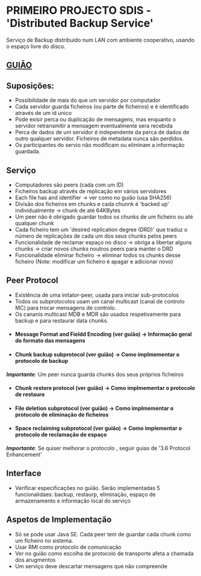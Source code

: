 # PRIMEIRO PROJECTO SDIS - 'Distributed Backup Service'

Serviço de Backup distribuido num LAN com ambiente cooperativo, usando o espaço livre do disco.

## [GUIÃO](https://web.fe.up.pt/~pfs/aulas/sd2018/projs/proj1/proj1.html)

## Suposições:
 * Possibilidade de mais do que um servidor por computador
 * Cada servidor guarda ficheiros (ou parte de ficheiros) e é identificado através de um id unico
 * Pode exisir perca ou duplicação de mensagens, mas enquanto o servidor retransmitir a mensagem eventualmente sera recebida
 * Perca de dados de um servidor é independente da perca de dados de outro qualquer servidor. Ficheiros de metadata nunca são perdidos.
 * Os participantes do servio não modificam ou eliminam a informação guardada.

## Serviço
 * Computadores são peers (cada com um ID)
 * Ficheiros backup através de replicação em vários servidores
 * Each file has and identifier -> ver como no guião (usa SHA256)
 * Divisão dos ficheiros em chunks e cada chunnk é 'backed up' individualmente -> chunk de até 64KBytes
 * Um peer não é obrigado guardar todos os chunks de um ficheiro ou até qualquer chunk
 * Cada ficheiro tem um 'desired replication degree (DRD)' que traduz o número de replicações de cada um dos seus chunks pelos peers
 * Funcionalidade de reclamar espaço no disco -> obriga a libertar alguns chunks -> criar novos chunks noutros peers para manter o DRD
 * Funcionalidade eliminar ficheiro -> eliminar todos os chunks desse ficheiro (Note: modificar um ficheiro é apagar e adicionar novo)

## Peer Protocol
 * Existência de uma initator-peer, usada para iniciar sub-protocolos
 * Todos os subprotocolos usam um canal multicast (canal de controlo MC) para trocar mensagens de controlo.
 * Os cananis multicast MDB e MDR são usados respetivamente para backup e para restaurar data chunks.
 * #### Message Format and Fieldd Encoding (ver guião) -> Informação geral do formato das mensagens
 * #### Chunk backup subprotocol (ver guião) -> Como implmementar o protocolo de backup
**_Importante_**: Um peer nunca guarda chunks dos seus próprios ficheiros
 * #### Chunk restore protocol (ver guião) -> Como implmementar o protocolo de restauro
 * #### File deletion subprotocol (ver guião) -> Como implmementar o protocolo de eliminação de ficheiros
 * #### Space reclaiming subprotocol (ver guião) -> Como implementar o protocolo de reclamação de espaço
**_Importante_**: Se quiser melhorar o protocolo , seguir guias de '3.6 Protocol Enhancement'

## Interface
 * Verificar especificações no guião. Serão implementadas 5 funcionalidaes: backup, restaurp, eliminação, espaço de armazenamento e informação local do serviço

## Aspetos de Implementação
 * Só se pode usar Java SE. Cada peer tem de guardar cada chunk como um ficheiro no sistema.
 * Usar RMI como protocolo de comunicação
 * Ver no guião como escolha de protocolo de transporte afeta a chamada dos arugmentos
 * Um serviço deve descartar mensagens que não compreende
